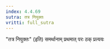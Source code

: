 ```yaml
---
index: 4.4.69
sutra: तत्र नियुक्तः
vritti: full_sutra
---
```


"तत्र नियुक्तः" (इति) समर्थानाम् प्रथमात् परः ठक् प्रत्ययः 